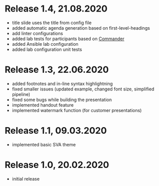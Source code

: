# Release 1.4, 21.08.2020

- title slide uses the title from config file
- added automatic agenda generation based on first-level-headings
- add linter configurations
- added lab tests for participants based on [Commander](https://github.com/commander-cli/commander)
- added Ansible lab configuration
- added lab configuration unit tests

# Release 1.3, 22.06.2020

- added footnotes and in-line syntax highlightning
- fixed smaller issues (updated example, changed font size, simplified pipeline)
- fixed some bugs while building the presentation
- implemented handout feature
- implemented watermark function (for customer presentations)

# Release 1.1, 09.03.2020

- implemented basic SVA theme

# Release 1.0, 20.02.2020

- initial release
